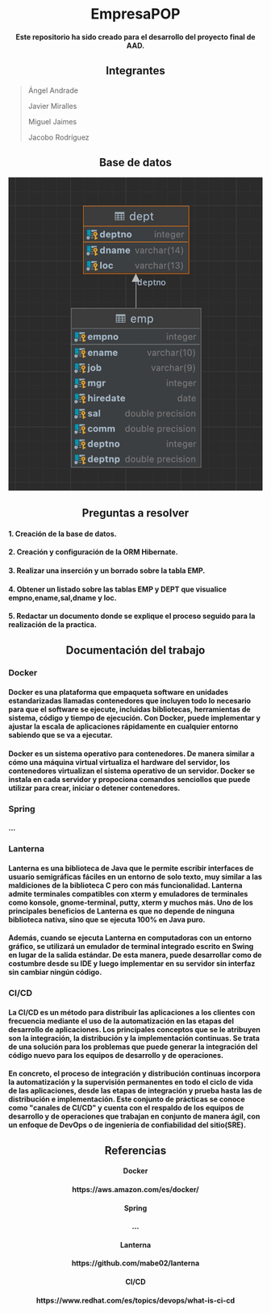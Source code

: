<h1 align="center"> EmpresaPOP </h1>

<h4 align="center">Este repositorio ha sido creado para el desarrollo del proyecto final de AAD. </h4>

<h2 align="center"> Integrantes </h2>

> Ángel Andrade
> 
> Javier Miralles
> 
> Miguel Jaimes
> 
> Jacobo Rodríguez

<h2 align="center"> Base de datos </h2>

<img src="https://github.com/FlagshipDev/EmpresaPOP/blob/63c5dca163688cc617458c21f1f29e23b13b510e/docs/base%20de%20datos.jpeg" alt="EmpresaPOP"/>

<h2 align="center"> Preguntas a resolver </h2>

<h4> 1. Creación de la base de datos. </h4>
<h4> 2. Creación y configuración de la ORM Hibernate. </h4>
<h4> 3. Realizar una inserción y un borrado sobre la tabla EMP. </h4>
<h4> 4. Obtener un listado sobre las tablas EMP y DEPT que visualice empno,ename,sal,dname y loc. </h4>
<h4> 5. Redactar un documento donde se explique el proceso seguido para la realización de la practica. </h4>

<h2 align="center"> Documentación del trabajo </h2>

<h3> Docker </h3>
<h4> Docker es una plataforma que empaqueta software en unidades estandarizadas llamadas contenedores que incluyen todo lo necesario para que el software se ejecute, incluidas bibliotecas, herramientas de sistema, código y tiempo de ejecución. Con Docker, puede implementar y ajustar la escala de aplicaciones rápidamente en cualquier entorno sabiendo que se va a ejecutar. </h4>
<h4> Docker es un sistema operativo para contenedores. De manera similar a cómo una máquina virtual virtualiza el hardware del servidor, los contenedores virtualizan el sistema operativo de un servidor. Docker se instala en cada servidor y propociona comandos senciollos que puede utilizar para crear, iniciar o detener contenedores. </h4>

<h3> Spring </h3>
<h4> ... </h4>

<h3> Lanterna </h3>
<h4> Lanterna es una biblioteca de Java que le permite escribir interfaces de usuario semigráficas fáciles en un entorno de solo texto, muy similar a las maldiciones de la biblioteca C pero con más funcionalidad. Lanterna admite terminales compatibles con xterm y emuladores de terminales como konsole, gnome-terminal, putty, xterm y muchos más. Uno de los principales beneficios de Lanterna es que no depende de ninguna biblioteca nativa, sino que se ejecuta 100% en Java puro. </h4>
<h4> Además, cuando se ejecuta Lanterna en computadoras con un entorno gráfico, se utilizará un emulador de terminal integrado escrito en Swing en lugar de la salida estándar. De esta manera, puede desarrollar como de costumbre desde su IDE y luego implementar en su servidor sin interfaz sin cambiar ningún código. </h4>

<h3> CI/CD </h3>
<h4> La CI/CD es un método para distribuir las aplicaciones a los clientes con frecuencia mediante el uso de la automatización en las etapas del desarrollo de aplicaciones. Los principales conceptos que se le atribuyen son la integración, la distribución y la implementación continuas. Se trata de una solución para los problemas que puede generar la integración del código nuevo para los equipos de desarrollo y de operaciones. </h4>
<h4> En concreto, el proceso de integración y distribución continuas incorpora la automatización y la supervisión permanentes en todo el ciclo de vida de las aplicaciones, desde las etapas de integración y prueba hasta las de distribución e implementación. Este conjunto de prácticas se conoce como "canales de CI/CD" y cuenta con el respaldo de los equipos de desarrollo y de operaciones que trabajan en conjunto de manera ágil, con un enfoque de DevOps o de ingeniería de confiabilidad del sitio(SRE). </h4>

<h2 align="center"> Referencias </h2>

<h4 align="center"> Docker </h4>
<h4 align="center"> https://aws.amazon.com/es/docker/ </h4>
<h4 align="center"> Spring </h4>
<h4 align="center"> ... </h4>
<h4 align="center"> Lanterna </h4>
<h4 align="center"> https://github.com/mabe02/lanterna </h4>
<h4 align="center"> CI/CD </h4>
<h4 align="center"> https://www.redhat.com/es/topics/devops/what-is-ci-cd </h4>
